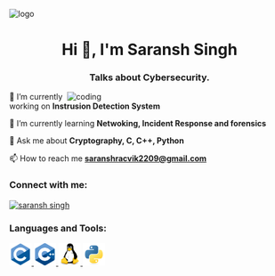 ![logo](https://media.licdn.com/dms/image/C5612AQHS8MM0fFolIQ/article-cover_image-shrink_600_2000/0/1589689066017?e=2147483647&v=beta&t=8-CgBlXJP2bXkhnWVde80PjRQ0ovn-bUVUzfE-hcom4)
<h1 align="center">Hi 👋, I'm Saransh Singh</h1>
<h3 align="center">Talks about Cybersecurity.</h3>
<img align= "right" alt= "coding" width = "400" src = "https://lordicon.com/icons/wired/flat/2077-hacking.gif"

  🔭 I’m currently working on **Instrusion Detection System**

  🌱 I’m currently learning **Netwoking, Incident Response and forensics**

  💬 Ask me about **Cryptography, C, C++, Python**

  📫 How to reach me **saranshracvik2209@gmail.com**

<h3 align="left">Connect with me:</h3>
<p align="left">
<a href="https://linkedin.com/in/saransh singh" target="blank"><img align="center" src="https://raw.githubusercontent.com/rahuldkjain/github-profile-readme-generator/master/src/images/icons/Social/linked-in-alt.svg" alt="saransh singh" height="30" width="40" /></a>
</p>

<h3 align="left">Languages and Tools:</h3>
<p align="left"> <a href="https://www.cprogramming.com/" target="_blank" rel="noreferrer"> <img src="https://raw.githubusercontent.com/devicons/devicon/master/icons/c/c-original.svg" alt="c" width="40" height="40"/> </a> <a href="https://www.w3schools.com/cpp/" target="_blank" rel="noreferrer"> <img src="https://raw.githubusercontent.com/devicons/devicon/master/icons/cplusplus/cplusplus-original.svg" alt="cplusplus" width="40" height="40"/> </a> <a href="https://www.linux.org/" target="_blank" rel="noreferrer"> <img src="https://raw.githubusercontent.com/devicons/devicon/master/icons/linux/linux-original.svg" alt="linux" width="40" height="40"/> </a> <a href="https://www.python.org" target="_blank" rel="noreferrer"> <img src="https://raw.githubusercontent.com/devicons/devicon/master/icons/python/python-original.svg" alt="python" width="40" height="40"/> </a> </p>

